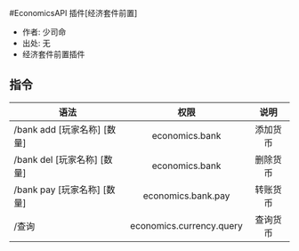#EconomicsAPI 插件[经济套件前置]

- 作者: 少司命
- 出处: 无
- 经济套件前置插件

## 指令

| 语法                        |           权限           |   说明   |
| --------------------------- | :----------------------: | :------: |
| /bank add [玩家名称] [数量] |      economics.bank      | 添加货币 |
| /bank del [玩家名称] [数量] |      economics.bank      | 删除货币 |
| /bank pay [玩家名称] [数量] |    economics.bank.pay    | 转账货币 |
| /查询                       | economics.currency.query | 查询货币 |
